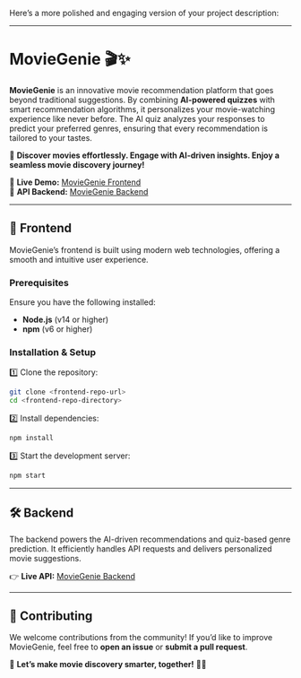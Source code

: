 Here’s a more polished and engaging version of your project description:

---

# **MovieGenie** 🎬✨

**MovieGenie** is an innovative movie recommendation platform that goes beyond traditional suggestions. By combining **AI-powered quizzes** with smart recommendation algorithms, it personalizes your movie-watching experience like never before. The AI quiz analyzes your responses to predict your preferred genres, ensuring that every recommendation is tailored to your tastes.

🌟 **Discover movies effortlessly. Engage with AI-driven insights. Enjoy a seamless movie discovery journey!**

🔹 **Live Demo:** [MovieGenie Frontend](https://moviegenie-client.onrender.com/)  
🔹 **API Backend:** [MovieGenie Backend](https://movie-recommendation-backend-2opk.onrender.com/)

---

## 🚀 **Frontend**

MovieGenie’s frontend is built using modern web technologies, offering a smooth and intuitive user experience.

### **Prerequisites**

Ensure you have the following installed:

- **Node.js** (v14 or higher)
- **npm** (v6 or higher)

### **Installation & Setup**

1️⃣ Clone the repository:

```sh
git clone <frontend-repo-url>
cd <frontend-repo-directory>
```

2️⃣ Install dependencies:

```sh
npm install
```

3️⃣ Start the development server:

```sh
npm start
```

---

## 🛠 **Backend**

The backend powers the AI-driven recommendations and quiz-based genre prediction. It efficiently handles API requests and delivers personalized movie suggestions.

👉 **Live API:** [MovieGenie Backend](https://movie-recommendation-backend-2opk.onrender.com/)

---

## 🤝 **Contributing**

We welcome contributions from the community! If you’d like to improve MovieGenie, feel free to **open an issue** or **submit a pull request**.

🚀 **Let’s make movie discovery smarter, together!** 🎥✨
